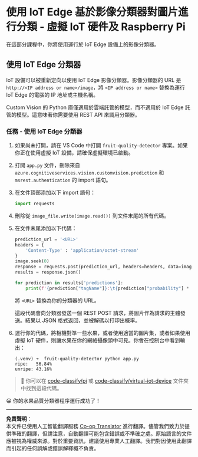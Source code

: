 <!--
CO_OP_TRANSLATOR_METADATA:
{
  "original_hash": "50151d9f9dce2801348a93880ef16d86",
  "translation_date": "2025-08-26T14:20:36+00:00",
  "source_file": "4-manufacturing/lessons/3-run-fruit-detector-edge/single-board-computer.md",
  "language_code": "hk"
}
-->
# 使用 IoT Edge 基於影像分類器對圖片進行分類 - 虛擬 IoT 硬件及 Raspberry Pi

在這部分課程中，你將使用運行於 IoT Edge 設備上的影像分類器。

## 使用 IoT Edge 分類器

IoT 設備可以被重新定向以使用 IoT Edge 影像分類器。影像分類器的 URL 是 `http://<IP address or name>/image`，將 `<IP address or name>` 替換為運行 IoT Edge 的電腦的 IP 地址或主機名稱。

Custom Vision 的 Python 庫僅適用於雲端託管的模型，而不適用於 IoT Edge 託管的模型。這意味著你需要使用 REST API 來調用分類器。

### 任務 - 使用 IoT Edge 分類器

1. 如果尚未打開，請在 VS Code 中打開 `fruit-quality-detector` 專案。如果你正在使用虛擬 IoT 設備，請確保虛擬環境已啟動。

1. 打開 `app.py` 文件，刪除來自 `azure.cognitiveservices.vision.customvision.prediction` 和 `msrest.authentication` 的 import 語句。

1. 在文件頂部添加以下 import 語句：

    ```python
    import requests
    ```

1. 刪除從 `image_file.write(image.read())` 到文件末尾的所有代碼。

1. 在文件末尾添加以下代碼：

    ```python
    prediction_url = '<URL>'
    headers = {
        'Content-Type' : 'application/octet-stream'
    }
    image.seek(0)
    response = requests.post(prediction_url, headers=headers, data=image)
    results = response.json()
    
    for prediction in results['predictions']:
        print(f'{prediction["tagName"]}:\t{prediction["probability"] * 100:.2f}%')
    ```

    將 `<URL>` 替換為你的分類器的 URL。

    這段代碼會向分類器發送一個 REST POST 請求，將圖片作為請求的主體發送。結果以 JSON 格式返回，並被解碼以打印出概率。

1. 運行你的代碼，將相機對準一些水果，或者使用適當的圖片集，或者如果使用虛擬 IoT 硬件，則讓水果在你的網絡攝像頭中可見。你會在控制台中看到輸出：

    ```output
    (.venv) ➜  fruit-quality-detector python app.py
    ripe:   56.84%
    unripe: 43.16%
    ```

> 💁 你可以在 [code-classify/pi](../../../../../4-manufacturing/lessons/3-run-fruit-detector-edge/code-classify/pi) 或 [code-classify/virtual-iot-device](../../../../../4-manufacturing/lessons/3-run-fruit-detector-edge/code-classify/virtual-iot-device) 文件夾中找到這段代碼。

😀 你的水果品質分類器程序運行成功了！

---

**免責聲明**：  
本文件已使用人工智能翻譯服務 [Co-op Translator](https://github.com/Azure/co-op-translator) 進行翻譯。儘管我們致力於提供準確的翻譯，但請注意，自動翻譯可能包含錯誤或不準確之處。原始語言的文件應被視為權威來源。對於重要資訊，建議使用專業人工翻譯。我們對因使用此翻譯而引起的任何誤解或錯誤解釋概不負責。